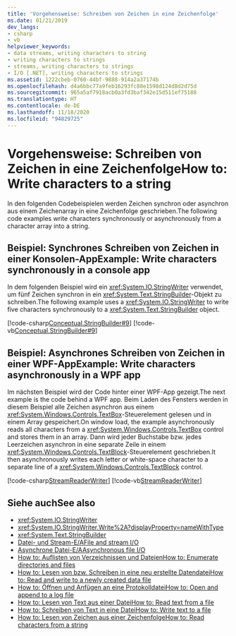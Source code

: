 ```yaml
---
title: 'Vorgehensweise: Schreiben von Zeichen in eine Zeichenfolge'
ms.date: 01/21/2019
dev_langs:
- csharp
- vb
helpviewer_keywords:
- data streams, writing characters to string
- writing characters to strings
- streams, writing characters to strings
- I/O [.NET], writing characters to strings
ms.assetid: 1222cbeb-0760-44bf-9888-914a2a37174b
ms.openlocfilehash: d4a6bbc77a9feb16293fc88e1598d124d8d2d75d
ms.sourcegitcommit: 965a5af7918acb0a3fd3baf342e15d511ef75188
ms.translationtype: HT
ms.contentlocale: de-DE
ms.lasthandoff: 11/18/2020
ms.locfileid: "94829725"
---
```

# <a name="how-to-write-characters-to-a-string"></a><span data-ttu-id="c1bef-102">Vorgehensweise: Schreiben von Zeichen in eine Zeichenfolge</span><span class="sxs-lookup"><span data-stu-id="c1bef-102">How to: Write characters to a string</span></span>

<span data-ttu-id="c1bef-103">In den folgenden Codebeispielen werden Zeichen synchron oder asynchron aus einem Zeichenarray in eine Zeichenfolge geschrieben.</span><span class="sxs-lookup"><span data-stu-id="c1bef-103">The following code examples write characters synchronously or asynchronously from a character array into a string.</span></span>  
  
## <a name="example-write-characters-synchronously-in-a-console-app"></a><span data-ttu-id="c1bef-104">Beispiel: Synchrones Schreiben von Zeichen in einer Konsolen-App</span><span class="sxs-lookup"><span data-stu-id="c1bef-104">Example: Write characters synchronously in a console app</span></span>  
 <span data-ttu-id="c1bef-105">In dem folgenden Beispiel wird ein <xref:System.IO.StringWriter> verwendet, um fünf Zeichen synchron in ein <xref:System.Text.StringBuilder>-Objekt zu schreiben.</span><span class="sxs-lookup"><span data-stu-id="c1bef-105">The following example uses a <xref:System.IO.StringWriter> to write five characters synchronously to a <xref:System.Text.StringBuilder> object.</span></span>
  
 [!code-csharp[Conceptual.StringBuilder#9](../../../samples/snippets/csharp/VS_Snippets_CLR/Conceptual.StringBuilder/cs/example2.cs#9)]
 [!code-vb[Conceptual.StringBuilder#9](../../../samples/snippets/visualbasic/VS_Snippets_CLR/Conceptual.StringBuilder/vb/example2.vb#9)]  
  
## <a name="example-write-characters-asynchronously-in-a-wpf-app"></a><span data-ttu-id="c1bef-106">Beispiel: Asynchrones Schreiben von Zeichen in einer WPF-App</span><span class="sxs-lookup"><span data-stu-id="c1bef-106">Example: Write characters asynchronously in a WPF app</span></span>
 <span data-ttu-id="c1bef-107">Im nächsten Beispiel wird der Code hinter einer WPF-App gezeigt.</span><span class="sxs-lookup"><span data-stu-id="c1bef-107">The next example is the code behind a WPF app.</span></span> <span data-ttu-id="c1bef-108">Beim Laden des Fensters werden in diesem Beispiel alle Zeichen asynchron aus einem <xref:System.Windows.Controls.TextBox>-Steuerelement gelesen und in einem Array gespeichert.</span><span class="sxs-lookup"><span data-stu-id="c1bef-108">On window load, the example asynchronously reads all characters from a <xref:System.Windows.Controls.TextBox> control and stores them in an array.</span></span> <span data-ttu-id="c1bef-109">Dann wird jeder Buchstabe bzw. jedes Leerzeichen asynchron in eine separate Zeile in einem <xref:System.Windows.Controls.TextBlock>-Steuerelement geschrieben.</span><span class="sxs-lookup"><span data-stu-id="c1bef-109">It then asynchronously writes each letter or white-space character to a separate line of a <xref:System.Windows.Controls.TextBlock> control.</span></span>  
  
 [!code-csharp[StreamReaderWriter](../../../samples/snippets/csharp/VS_Snippets_Wpf/StringReaderWriter/MainWindow.xaml.cs)]
 [!code-vb[StreamReaderWriter](../../../samples/snippets/visualbasic/VS_Snippets_Wpf/StringReaderWriter/MainWindow.xaml.vb)]  
  
## <a name="see-also"></a><span data-ttu-id="c1bef-110">Siehe auch</span><span class="sxs-lookup"><span data-stu-id="c1bef-110">See also</span></span>

- <xref:System.IO.StringWriter>  
- <xref:System.IO.StringWriter.Write%2A?displayProperty=nameWithType>  
- <xref:System.Text.StringBuilder>  
- [<span data-ttu-id="c1bef-111">Datei- und Stream-E/A</span><span class="sxs-lookup"><span data-stu-id="c1bef-111">File and stream I/O</span></span>](index.md)  
- [<span data-ttu-id="c1bef-112">Asynchrone Datei-E/A</span><span class="sxs-lookup"><span data-stu-id="c1bef-112">Asynchronous file I/O</span></span>](asynchronous-file-i-o.md)  
- [<span data-ttu-id="c1bef-113">How to: Auflisten von Verzeichnissen und Dateien</span><span class="sxs-lookup"><span data-stu-id="c1bef-113">How to: Enumerate directories and files</span></span>](how-to-enumerate-directories-and-files.md)  
- [<span data-ttu-id="c1bef-114">How to: Lesen von bzw. Schreiben in eine neu erstellte Datendatei</span><span class="sxs-lookup"><span data-stu-id="c1bef-114">How to: Read and write to a newly created data file</span></span>](how-to-read-and-write-to-a-newly-created-data-file.md)  
- [<span data-ttu-id="c1bef-115">How to: Öffnen und Anfügen an eine Protokolldatei</span><span class="sxs-lookup"><span data-stu-id="c1bef-115">How to: Open and append to a log file</span></span>](how-to-open-and-append-to-a-log-file.md)  
- [<span data-ttu-id="c1bef-116">How to: Lesen von Text aus einer Datei</span><span class="sxs-lookup"><span data-stu-id="c1bef-116">How to: Read text from a file</span></span>](how-to-read-text-from-a-file.md)  
- [<span data-ttu-id="c1bef-117">How to: Schreiben von Text in eine Datei</span><span class="sxs-lookup"><span data-stu-id="c1bef-117">How to: Write text to a file</span></span>](how-to-write-text-to-a-file.md)  
- [<span data-ttu-id="c1bef-118">How to: Lesen von Zeichen aus einer Zeichenfolge</span><span class="sxs-lookup"><span data-stu-id="c1bef-118">How to: Read characters from a string</span></span>](how-to-read-characters-from-a-string.md)
